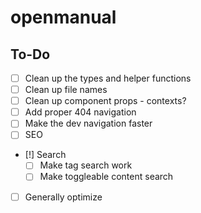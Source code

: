 # openmanual

## To-Do

- [ ] Clean up the types and helper functions
- [ ] Clean up file names
- [ ] Clean up component props - contexts?
- [ ] Add proper 404 navigation
- [ ] Make the dev navigation faster
- [ ] SEO
- [!] Search
  - [ ] Make tag search work
  - [ ] Make toggleable content search
- [ ] Generally optimize
